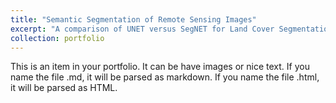 ```yaml
---
title: "Semantic Segmentation of Remote Sensing Images"
excerpt: "A comparison of UNET versus SegNET for Land Cover Segmentation<br/><img src='/images/500x300.png'>"
collection: portfolio
---
```


This is an item in your portfolio. It can be have images or nice text. If you name the file .md, it will be parsed as markdown. If you name the file .html, it will be parsed as HTML. 
